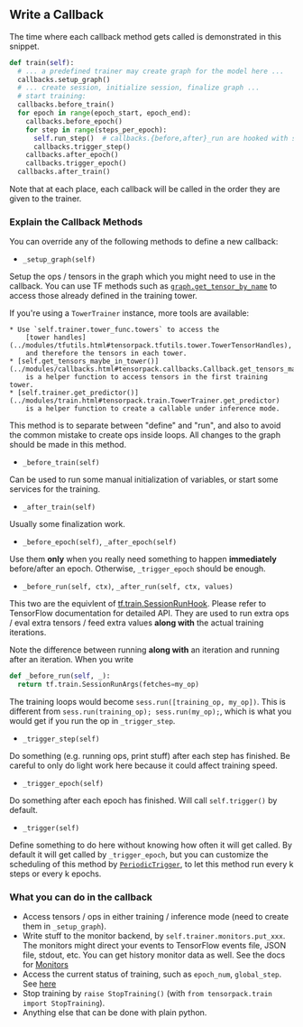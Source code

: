 
## Write a Callback

The time where each callback method gets called is demonstrated in this snippet.
```python
def train(self):
  # ... a predefined trainer may create graph for the model here ...
  callbacks.setup_graph()
  # ... create session, initialize session, finalize graph ...
  # start training:
  callbacks.before_train()
  for epoch in range(epoch_start, epoch_end):
    callbacks.before_epoch()
    for step in range(steps_per_epoch):
      self.run_step()  # callbacks.{before,after}_run are hooked with session
      callbacks.trigger_step()
    callbacks.after_epoch()
    callbacks.trigger_epoch()
  callbacks.after_train()
```
Note that at each place, each callback will be called in the order they are given to the trainer.

### Explain the Callback Methods

You can override any of the following methods to define a new callback:

* `_setup_graph(self)`

Setup the ops / tensors in the graph which you might need to use in the callback.
You can use TF methods such as
[`graph.get_tensor_by_name`](https://www.tensorflow.org/api_docs/python/tf/Graph#get_tensor_by_name)
to access those already defined in the training tower.

If you're using a `TowerTrainer` instance, more tools are available:

	* Use `self.trainer.tower_func.towers` to access the
		[tower handles](../modules/tfutils.html#tensorpack.tfutils.tower.TowerTensorHandles),
		and therefore the tensors in each tower.
	* [self.get_tensors_maybe_in_tower()](../modules/callbacks.html#tensorpack.callbacks.Callback.get_tensors_maybe_in_tower)
		is a helper function to access tensors in the first training tower.
	* [self.trainer.get_predictor()](../modules/train.html#tensorpack.train.TowerTrainer.get_predictor)
		is a helper function to create a callable under inference mode.

This method is to separate between "define" and "run", and also to
avoid the common mistake to create ops inside
loops. All changes to the graph should be made in this method.

* `_before_train(self)`

Can be used to run some manual initialization of variables, or start some services for the training.

* `_after_train(self)`

Usually some finalization work.

* `_before_epoch(self)`, `_after_epoch(self)`

Use them __only__ when you really need something to happen __immediately__ before/after an epoch.
Otherwise, `_trigger_epoch` should be enough.

* `_before_run(self, ctx)`, `_after_run(self, ctx, values)`

This two are the equivlent of [tf.train.SessionRunHook](https://www.tensorflow.org/api_docs/python/tf/train/SessionRunHook).
Please refer to TensorFlow documentation for detailed API.
They are used to run extra ops / eval extra tensors / feed extra values __along with__ the actual training iterations.

Note the difference between running __along with__ an iteration and running after an iteration.
When you write

```python
def _before_run(self, _):
  return tf.train.SessionRunArgs(fetches=my_op)
```

The training loops would become `sess.run([training_op, my_op])`.
This is different from `sess.run(training_op); sess.run(my_op);`,
which is what you would get if you run the op in `_trigger_step`.

* `_trigger_step(self)`

Do something (e.g. running ops, print stuff) after each step has finished.
Be careful to only do light work here because it could affect training speed.

* `_trigger_epoch(self)`

Do something after each epoch has finished. Will call `self.trigger()` by default.

* `_trigger(self)`

Define something to do here without knowing how often it will get called.
By default it will get called by `_trigger_epoch`,
but you can customize the scheduling of this method by
[`PeriodicTrigger`](../../modules/callbacks.html#tensorpack.callbacks.PeriodicTrigger),
to let this method run every k steps or every k epochs.

### What you can do in the callback

* Access tensors / ops in either training / inference mode (need to create them in `_setup_graph`).
* Write stuff to the monitor backend, by `self.trainer.monitors.put_xxx`.
	The monitors might direct your events to TensorFlow events file, JSON file, stdout, etc.
	You can get history monitor data as well. See the docs for [Monitors](../../modules/callbacks.html#tensorpack.callbacks.Monitors)
* Access the current status of training, such as `epoch_num`, `global_step`. See [here](../../modules/callbacks.html#tensorpack.callbacks.Callback)
* Stop training by `raise StopTraining()` (with `from tensorpack.train import StopTraining`).
* Anything else that can be done with plain python.

